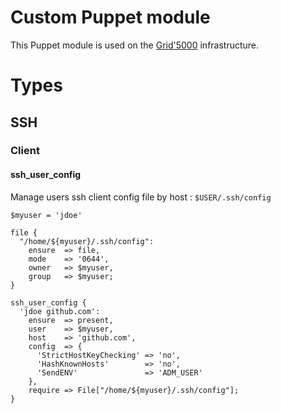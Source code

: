 # Custom Puppet module

This Puppet module is used on the [Grid'5000](https://www.grid5000.fr) infrastructure.

# Types

## SSH

### Client

#### ssh_user_config

Manage users ssh client config file by host : `$USER/.ssh/config`

    $myuser = 'jdoe'

    file {
      "/home/${myuser}/.ssh/config":
        ensure  => file,
        mode    => '0644',
        owner   => $myuser,
        group   => $myuser;
    }

    ssh_user_config {
      'jdoe github.com':
        ensure  => present,
        user    => $myuser,
        host    => 'github.com',
        config  => {
          'StrictHostKeyChecking' => 'no',
          'HashKnownHosts'        => 'no',
          'SendENV'               => 'ADM_USER'
        },
        require => File["/home/${myuser}/.ssh/config"];
    }


